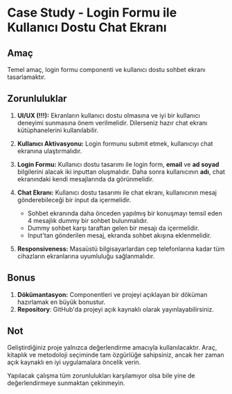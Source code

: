# Case Study - Login Formu ile Kullanıcı Dostu Chat Ekranı

## Amaç
Temel amaç, login formu componenti ve kullanıcı dostu sohbet ekranı tasarlamaktır.


## Zorunluluklar

1. **UI/UX (!!!):**  Ekranların kullanıcı dostu olmasına ve iyi bir kullanıcı deneyimi sunmasına önem verilmelidir. Dilerseniz hazır chat ekranı kütüphanelerini kullanılabilir.
    
2.  **Kullanıcı Aktivasyonu:**  Login formunu submit etmek, kullanıcıyı chat ekranına ulaştırmalıdır.

3. **Login Formu:** Kullanıcı dostu tasarımı ile login form, **email** ve **ad soyad** bilgilerini alacak iki inputtan oluşmalıdır. Daha sonra kullanıcının **adı**, chat ekranındaki kendi mesajlarında da görünmelidir.

4. **Chat Ekranı:** Kullanıcı dostu tasarımı ile chat ekranı, kullanıcının mesaj gönderebileceği bir input da içermelidir.
	- Sohbet ekranında daha önceden yapılmış bir konuşmayı temsil eden 4 mesajlık dummy bir sohbet bulunmalıdır. 
	- Dummy sohbet karşı taraftan gelen bir mesajı da içermelidir.
	- Input'tan gönderilen mesaj, ekranda sohbet akışına eklenmelidir.

6. **Responsiveness:**  Masaüstü bilgisayarlardan cep telefonlarına kadar tüm cihazların ekranlarına uyumluluğu sağlanmalıdır.

## Bonus

1.  **Dökümantasyon:**  Componentleri ve projeyi açıklayan bir döküman hazırlamak en büyük bonustur.
2. **Repository**:  GitHub'da projeyi açık kaynaklı olarak yayınlayabilirsiniz.


## Not

Geliştirdiğiniz proje yalnızca değerlendirme amacıyla kullanılacaktır. Araç, kitaplık ve metodoloji seçiminde tam özgürlüğe sahipsiniz, ancak her zaman açık kaynaklı en iyi uygulamalara öncelik verin.

Yapılacak çalışma tüm zorunlulukları karşılamıyor olsa bile yine de değerlendirmeye sunmaktan çekinmeyin.
